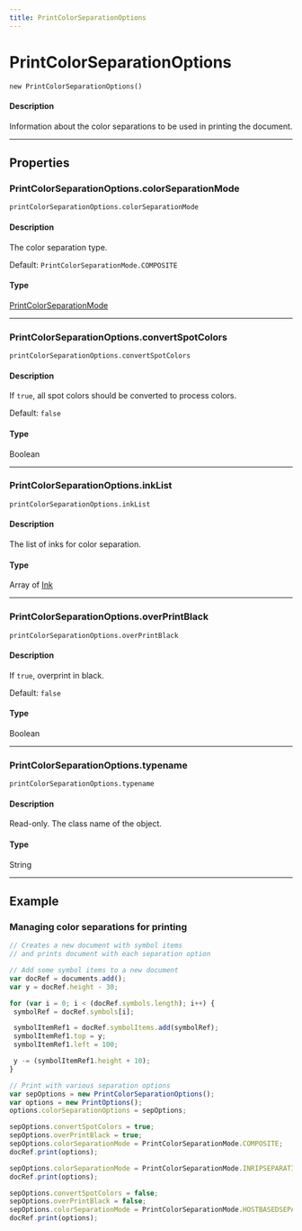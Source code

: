 ```yaml
---
title: PrintColorSeparationOptions
---
```

# PrintColorSeparationOptions

`new PrintColorSeparationOptions()`

#### Description

Information about the color separations to be used in printing the document.

---

## Properties

### PrintColorSeparationOptions.colorSeparationMode

`printColorSeparationOptions.colorSeparationMode`

#### Description

The color separation type.

Default: `PrintColorSeparationMode.COMPOSITE`

#### Type

[PrintColorSeparationMode](../scripting-constants#printcolorseparationmode)

---

### PrintColorSeparationOptions.convertSpotColors

`printColorSeparationOptions.convertSpotColors`

#### Description

If `true`, all spot colors should be converted to process colors.

Default: `false`

#### Type

Boolean

---

### PrintColorSeparationOptions.inkList

`printColorSeparationOptions.inkList`

#### Description

The list of inks for color separation.

#### Type

Array of [Ink](.././Ink)

---

### PrintColorSeparationOptions.overPrintBlack

`printColorSeparationOptions.overPrintBlack`

#### Description

If `true`, overprint in black.

Default: `false`

#### Type

Boolean

---

### PrintColorSeparationOptions.typename

`printColorSeparationOptions.typename`

#### Description

Read-only. The class name of the object.

#### Type

String

---

## Example

### Managing color separations for printing

```javascript
// Creates a new document with symbol items
// and prints document with each separation option

// Add some symbol items to a new document
var docRef = documents.add();
var y = docRef.height - 30;

for (var i = 0; i < (docRef.symbols.length); i++) {
 symbolRef = docRef.symbols[i];

 symbolItemRef1 = docRef.symbolItems.add(symbolRef);
 symbolItemRef1.top = y;
 symbolItemRef1.left = 100;

 y -= (symbolItemRef1.height + 10);
}

// Print with various separation options
var sepOptions = new PrintColorSeparationOptions();
var options = new PrintOptions();
options.colorSeparationOptions = sepOptions;

sepOptions.convertSpotColors = true;
sepOptions.overPrintBlack = true;
sepOptions.colorSeparationMode = PrintColorSeparationMode.COMPOSITE;
docRef.print(options);

sepOptions.colorSeparationMode = PrintColorSeparationMode.INRIPSEPARATION;
docRef.print(options);

sepOptions.convertSpotColors = false;
sepOptions.overPrintBlack = false;
sepOptions.colorSeparationMode = PrintColorSeparationMode.HOSTBASEDSEPARATION;
docRef.print(options);
```
